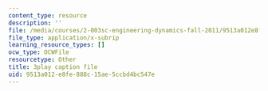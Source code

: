 ```yaml
---
content_type: resource
description: ''
file: /media/courses/2-003sc-engineering-dynamics-fall-2011/9513a012e8fe888c15ae5ccbd4bc547e_zlbbbA5Uuu8.srt
file_type: application/x-subrip
learning_resource_types: []
ocw_type: OCWFile
resourcetype: Other
title: 3play caption file
uid: 9513a012-e8fe-888c-15ae-5ccbd4bc547e
---
```

